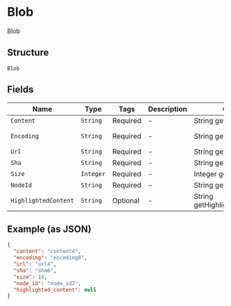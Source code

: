 
# Blob

Blob

## Structure

`Blob`

## Fields

| Name | Type | Tags | Description | Getter | Setter |
|  --- | --- | --- | --- | --- | --- |
| `Content` | `String` | Required | - | String getContent() | setContent(String content) |
| `Encoding` | `String` | Required | - | String getEncoding() | setEncoding(String encoding) |
| `Url` | `String` | Required | - | String getUrl() | setUrl(String url) |
| `Sha` | `String` | Required | - | String getSha() | setSha(String sha) |
| `Size` | `Integer` | Required | - | Integer getSize() | setSize(Integer size) |
| `NodeId` | `String` | Required | - | String getNodeId() | setNodeId(String nodeId) |
| `HighlightedContent` | `String` | Optional | - | String getHighlightedContent() | setHighlightedContent(String highlightedContent) |

## Example (as JSON)

```json
{
  "content": "content4",
  "encoding": "encoding8",
  "url": "url4",
  "sha": "sha6",
  "size": 18,
  "node_id": "node_id2",
  "highlighted_content": null
}
```

